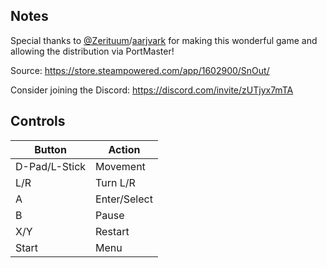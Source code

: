 ## Notes

Special thanks to [@Zerituum](https://twitter.com/Zerituum)/[aarjvark](https://www.aarjvark.com/) for making this wonderful game and allowing the distribution via PortMaster!

Source: https://store.steampowered.com/app/1602900/SnOut/

Consider joining the Discord: https://discord.com/invite/zUTjyx7mTA

## Controls

| Button | Action |
|--|--| 
|D-Pad/L-Stick|Movement|
|L/R|Turn L/R|
|A|Enter/Select|
|B|Pause|
|X/Y|Restart|
|Start|Menu|


